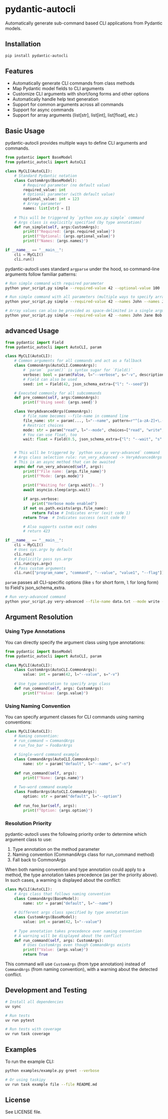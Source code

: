 # pydantic-autocli

Automatically generate sub-command based CLI applications from Pydantic models.

## Installation

```bash
pip install pydantic-autocli
```

## Features

- Automatically generate CLI commands from class methods
- Map Pydantic model fields to CLI arguments
- Customize CLI arguments with short/long forms and other options
- Automatically handle help text generation
- Support for common arguments across all commands
- Support for async commands
- Support for array arguments (list[str], list[int], list[float], etc.)

## Basic Usage

pydantic-autocli provides multiple ways to define CLI arguments and commands.

```python:cli.py
from pydantic import BaseModel
from pydantic_autocli import AutoCLI

class MyCLI(AutoCLI):
    # Standard Pydantic notation
    class CustomArgs(BaseModel):
        # Required parameter (no default value)
        required_value: int
        # Optional parameter (with default value)
        optional_value: int = 123
        # Array parameter
        names: list[str] = []
        
    # This will be triggered by `python xxx.py simple` command
    # Args class is explicitly specified (by type annotation)
    def run_simple(self, args:CustomArgs):
        print(f"Required: {args.required_value}")
        print(f"Optional: {args.optional_value}")
        print(f"Names: {args.names}")

if __name__ == "__main__":
    cli = MyCLI()
    cli.run()
```

pydantic-autocli uses standard `argparse` under the hood, so command-line arguments follow familiar patterns:

```bash
# Run simple command with required parameter
python your_script.py simple --required-value 42 --optional-value 100 

# Run simple command with all parameters (multiple ways to specify arrays)
python your_script.py simple --required-value 42 --names John --names Jane

# Array values can also be provided as space-delimited in a single argument
python your_script.py simple --required-value 42 --names John Jane Bob
```


## advanced Usage


```python
from pydantic import Field
from pydantic_autocli import AutoCLI, param

class MyCLI(AutoCLI):
    # Common arguments for all commands and act as a fallback
    class CommonArgs(AutoCLI.CommonArgs):
        # `param` `param()` is syntax sugar for `Field()`
        verbose: bool = param(False, l="--verbose", s="-v", description="Enable detailed output")
        # Field can also be used
        seed: int = Field(42, json_schema_extra={"l": "--seed"})

    # Executed commonly for all subcommands
    def pre_common(self, args:CommonArgs):
        print(f'Using seed: {args.seed}')

    class VeryAdvancedArgs(CommonArgs):
        # file_name becomes --file-name in command line 
        file_name: str = param(..., l="--name", pattern=r"^[a-zA-Z]+\.(txt|json|yaml)$")
        # Restrict choices
        mode: str = param("read", l="--mode", choices=["read", "write", "append"])
        # You can use float, too
        wait: float = Field(0.5, json_schema_extra={"l": "--wait", "s": "-w"})


    # This will be triggered by `python xxx.py very-advanced` command
    # Args class selection rule: run_very_advanced -> VeryAdvancedArgs (by naming convention)
    # This is an async method that can be awaited
    async def run_very_advanced(self, args):
        print(f"File name: {args.file_name}")
        print(f"Mode: {args.mode}")
        
        print(f"Waiting for {args.wait}s..")
        await asyncio.sleep(args.wait)

        if args.verbose:
            print("Verbose mode enabled")
        if not os.path.exists(args.file_name):
            return False # Indicates error (exit code 1)
        return True  # Indicates success (exit code 0)

        # Also supports custom exit codes
        # return 423

if __name__ == "__main__":
    cli = MyCLI()
    # Uses sys.argv by default    
    cli.run()  
    # Explicitly pass sys.argv
    cli.run(sys.argv)  
    # Pass custom arguments
    cli.run(["program_name", "command", "--value", "value1", "--flag"])    
```


 `param` passes all CLI-specific options (like `s` for short form, `l` for long form) to Field's json_schema_extra.


```bash
# Run very-advanced command
python your_script.py very-advanced --file-name data.txt --mode write --wait 1.5 --verbose
```

## Argument Resolution

### Using Type Annotations

You can directly specify the argument class using type annotations:

```python
from pydantic import BaseModel
from pydantic_autocli import AutoCLI, param

class MyCLI(AutoCLI):
    class CustomArgs(AutoCLI.CommonArgs):
        value: int = param(42, l="--value", s="-v")
    
    # Use type annotation to specify args class
    def run_command(self, args: CustomArgs):
        print(f"Value: {args.value}")
```


### Using Naming Convention

You can specify argument classes for CLI commands using naming conventions:

```python
class MyCLI(AutoCLI):
    # Naming convention:
    # run_command → CommandArgs
    # run_foo_bar → FooBarArgs
    
    # Single-word command example
    class CommandArgs(AutoCLI.CommonArgs):
        name: str = param("default", l="--name", s="-n")
    
    def run_command(self, args):
        print(f"Name: {args.name}")
        
    # Two-word command example
    class FooBarArgs(AutoCLI.CommonArgs):
        option: str = param("default", l="--option")
    
    def run_foo_bar(self, args):
        print(f"Option: {args.option}")
```


### Resolution Priority

pydantic-autocli uses the following priority order to determine which argument class to use:

1. Type annotation on the method parameter
2. Naming convention (CommandArgs class for run_command method)
3. Fall back to CommonArgs

When both naming convention and type annotation could apply to a method, the type annotation takes precedence (as per the priority above). In such cases, a warning is displayed about the conflict:

```python
class MyCLI(AutoCLI):
    # Args class that follows naming convention
    class CommandArgs(BaseModel):
        name: str = param("default", l="--name")
    
    # Different args class specified by type annotation
    class CustomArgs(BaseModel):
        value: int = param(42, l="--value")
    
    # Type annotation takes precedence over naming convention
    # A warning will be displayed about the conflict
    def run_command(self, args: CustomArgs):
        # Uses CustomArgs even though CommandArgs exists
        print(f"Value: {args.value}")
        return True
```

This command will use `CustomArgs` (from type annotation) instead of `CommandArgs` (from naming convention), with a warning about the detected conflict.


## Development and Testing

```bash
# Install all dependencies
uv sync

# Run tests
uv run pytest

# Run tests with coverage
uv run task coverage
```

## Examples

To run the example CLI:

```bash
python examples/example.py greet --verbose

# Or using taskipy
uv run task example file --file README.md
```

## License

See LICENSE file.
